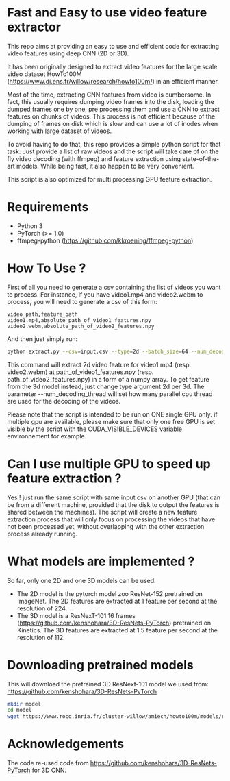 # Fast and Easy to use video feature extractor

This repo aims at providing an easy to use and efficient code for extracting
video features using deep CNN (2D or 3D).

It has been originally designed to extract video features for the large scale video dataset HowTo100M (https://www.di.ens.fr/willow/research/howto100m/) in an efficient manner.


Most of the time, extracting CNN features from video is cumbersome.
In fact, this usually requires dumping video frames into the disk, loading the dumped frames one
by one, pre processing them and use a CNN to extract features on chunks of videos.
This process is not efficient because of the dumping of frames on disk which is
slow and can use a lot of inodes when working with large dataset of videos.

To avoid having to do that, this repo provides a simple python script for that task: Just provide a list of raw videos and the script will take care of on the fly video decoding (with ffmpeg) and feature extraction using state-of-the-art models. While being fast, it also happen to be very convenient.

This script is also optimized for multi processing GPU feature extraction.


# Requirements
- Python 3
- PyTorch (>= 1.0)
- ffmpeg-python (https://github.com/kkroening/ffmpeg-python)

# How To Use ?

First of all you need to generate a csv containing the list of videos you
want to process. For instance, if you have video1.mp4 and video2.webm to process,
you will need to generate a csv of this form:

```
video_path,feature_path
video1.mp4,absolute_path_of_video1_features.npy
video2.webm,absolute_path_of_video2_features.npy
```

And then just simply run:

```sh
python extract.py --csv=input.csv --type=2d --batch_size=64 --num_decoding_thread=4
```
This command will extract 2d video feature for video1.mp4 (resp. video2.webm) at path_of_video1_features.npy (resp. path_of_video2_features.npy) in
a form of a numpy array.
To get feature from the 3d model instead, just change type argument 2d per 3d.
The parameter --num_decoding_thread will set how many parallel cpu thread are used for the decoding of the videos.

Please note that the script is intended to be run on ONE single GPU only.
if multiple gpu are available, please make sure that only one free GPU is set visible
by the script with the CUDA_VISIBLE_DEVICES variable environnement for example.

# Can I use multiple GPU to speed up feature extraction ?

Yes ! just run the same script with same input csv on another GPU (that can be from a different machine, provided that the disk to output the features is shared between the machines). The script will create a new feature extraction process that will only focus on processing the videos that have not been processed yet, without overlapping with the other extraction process already running.

# What models are implemented ?
So far, only one 2D and one 3D models can be used.

- The 2D model is the pytorch model zoo ResNet-152 pretrained on ImageNet. The 2D features are extracted at 1 feature per second at the resolution of 224.
- The 3D model is a ResNexT-101 16 frames (https://github.com/kenshohara/3D-ResNets-PyTorch) pretrained on Kinetics. The 3D features are extracted at 1.5 feature per second at the resolution of 112.

# Downloading pretrained models
This will download the pretrained 3D ResNext-101 model we used from: https://github.com/kenshohara/3D-ResNets-PyTorch 

```sh
mkdir model
cd model
wget https://www.rocq.inria.fr/cluster-willow/amiech/howto100m/models/resnext101.pth
```



# Acknowledgements
The code re-used code from https://github.com/kenshohara/3D-ResNets-PyTorch
for 3D CNN.
